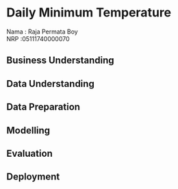 <h1> Daily Minimum Temperature</h1>
Nama : Raja Permata Boy <br>
NRP :05111740000070<br>
<h2>Business Understanding</h2>
<h2>Data Understanding</h2>
<h2>Data Preparation</h2>
<h2>Modelling</h2>
<h2>Evaluation</h2>
<h2>Deployment</h2>
